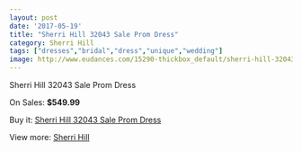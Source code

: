```yaml
---
layout: post
date: '2017-05-19'
title: "Sherri Hill 32043 Sale Prom Dress"
category: Sherri Hill
tags: ["dresses","bridal","dress","unique","wedding"]
image: http://www.eudances.com/15290-thickbox_default/sherri-hill-32043-sale-prom-dress.jpg
---
```

Sherri Hill 32043 Sale Prom Dress

On Sales: **$549.99**
<a href="https://www.eudances.com/en/sherri-hill/4528-sherri-hill-32043-sale-prom-dress.html"><amp-img layout="responsive" width="600" height="600" src="//www.eudances.com/15290-thickbox_default/sherri-hill-32043-sale-prom-dress.jpg" alt="Sherri Hill 32043 Sale Prom Dress 0" /></a>
<a href="https://www.eudances.com/en/sherri-hill/4528-sherri-hill-32043-sale-prom-dress.html"><amp-img layout="responsive" width="600" height="600" src="//www.eudances.com/15295-thickbox_default/sherri-hill-32043-sale-prom-dress.jpg" alt="Sherri Hill 32043 Sale Prom Dress 1" /></a>
<a href="https://www.eudances.com/en/sherri-hill/4528-sherri-hill-32043-sale-prom-dress.html"><amp-img layout="responsive" width="600" height="600" src="//www.eudances.com/15294-thickbox_default/sherri-hill-32043-sale-prom-dress.jpg" alt="Sherri Hill 32043 Sale Prom Dress 2" /></a>
<a href="https://www.eudances.com/en/sherri-hill/4528-sherri-hill-32043-sale-prom-dress.html"><amp-img layout="responsive" width="600" height="600" src="//www.eudances.com/15293-thickbox_default/sherri-hill-32043-sale-prom-dress.jpg" alt="Sherri Hill 32043 Sale Prom Dress 3" /></a>
<a href="https://www.eudances.com/en/sherri-hill/4528-sherri-hill-32043-sale-prom-dress.html"><amp-img layout="responsive" width="600" height="600" src="//www.eudances.com/15292-thickbox_default/sherri-hill-32043-sale-prom-dress.jpg" alt="Sherri Hill 32043 Sale Prom Dress 4" /></a>
<a href="https://www.eudances.com/en/sherri-hill/4528-sherri-hill-32043-sale-prom-dress.html"><amp-img layout="responsive" width="600" height="600" src="//www.eudances.com/15291-thickbox_default/sherri-hill-32043-sale-prom-dress.jpg" alt="Sherri Hill 32043 Sale Prom Dress 5" /></a>

Buy it: [Sherri Hill 32043 Sale Prom Dress](https://www.eudances.com/en/sherri-hill/4528-sherri-hill-32043-sale-prom-dress.html "Sherri Hill 32043 Sale Prom Dress")

View more: [Sherri Hill](https://www.eudances.com/en/80-Sherri-Hill "Sherri Hill")